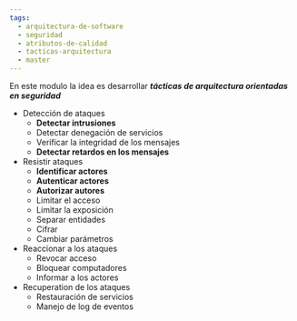 ```yaml
---
tags:
  - arquitectura-de-software
  - seguridad
  - atributos-de-calidad
  - tacticas-arquitectura
  - master
---
```

En este modulo la idea es desarrollar ***tácticas de arquitectura orientadas en seguridad***

- Detección de ataques
	- **Detectar intrusiones**
	- Detectar denegación de servicios
	- Verificar la integridad de los mensajes 
	- **Detectar retardos en los mensajes**
- Resistir ataques
	- **Identificar actores**
	- **Autenticar actores**
	- **Autorizar autores**
	- Limitar el acceso
	- Limitar la exposición
	- Separar entidades
	- Cifrar
	- Cambiar parámetros
- Reaccionar a los ataques
	- Revocar acceso
	- Bloquear computadores
	- Informar a los actores
- Recuperation de los ataques
	- Restauración de servicios
	- Manejo de log de eventos


